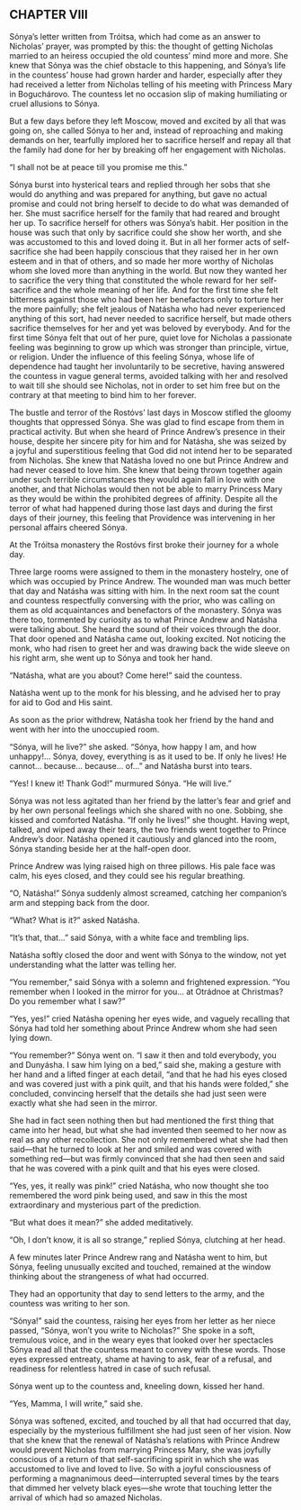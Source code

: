 ## CHAPTER VIII

Sónya’s letter written from Tróitsa, which had come as an answer to
Nicholas’ prayer, was prompted by this: the thought of getting Nicholas
married to an heiress occupied the old countess’ mind more and more. She
knew that Sónya was the chief obstacle to this happening, and Sónya’s
life in the countess’ house had grown harder and harder, especially
after they had received a letter from Nicholas telling of his meeting
with Princess Mary in Boguchárovo. The countess let no occasion slip of
making humiliating or cruel allusions to Sónya.

But a few days before they left Moscow, moved and excited by all that
was going on, she called Sónya to her and, instead of reproaching and
making demands on her, tearfully implored her to sacrifice herself
and repay all that the family had done for her by breaking off her
engagement with Nicholas.

“I shall not be at peace till you promise me this.”

Sónya burst into hysterical tears and replied through her sobs that
she would do anything and was prepared for anything, but gave no actual
promise and could not bring herself to decide to do what was demanded
of her. She must sacrifice herself for the family that had reared and
brought her up. To sacrifice herself for others was Sónya’s habit. Her
position in the house was such that only by sacrifice could she show her
worth, and she was accustomed to this and loved doing it. But in all her
former acts of self-sacrifice she had been happily conscious that they
raised her in her own esteem and in that of others, and so made her more
worthy of Nicholas whom she loved more than anything in the world. But
now they wanted her to sacrifice the very thing that constituted the
whole reward for her self-sacrifice and the whole meaning of her life.
And for the first time she felt bitterness against those who had been
her benefactors only to torture her the more painfully; she felt jealous
of Natásha who had never experienced anything of this sort, had never
needed to sacrifice herself, but made others sacrifice themselves for
her and yet was beloved by everybody. And for the first time Sónya felt
that out of her pure, quiet love for Nicholas a passionate feeling
was beginning to grow up which was stronger than principle, virtue,
or religion. Under the influence of this feeling Sónya, whose life of
dependence had taught her involuntarily to be secretive, having answered
the countess in vague general terms, avoided talking with her and
resolved to wait till she should see Nicholas, not in order to set him
free but on the contrary at that meeting to bind him to her forever.

The bustle and terror of the Rostóvs’ last days in Moscow stifled the
gloomy thoughts that oppressed Sónya. She was glad to find escape
from them in practical activity. But when she heard of Prince Andrew’s
presence in their house, despite her sincere pity for him and for
Natásha, she was seized by a joyful and superstitious feeling that God
did not intend her to be separated from Nicholas. She knew that Natásha
loved no one but Prince Andrew and had never ceased to love him. She
knew that being thrown together again under such terrible circumstances
they would again fall in love with one another, and that Nicholas would
then not be able to marry Princess Mary as they would be within the
prohibited degrees of affinity. Despite all the terror of what had
happened during those last days and during the first days of their
journey, this feeling that Providence was intervening in her personal
affairs cheered Sónya.

At the Tróitsa monastery the Rostóvs first broke their journey for a
whole day.

Three large rooms were assigned to them in the monastery hostelry, one
of which was occupied by Prince Andrew. The wounded man was much better
that day and Natásha was sitting with him. In the next room sat the
count and countess respectfully conversing with the prior, who was
calling on them as old acquaintances and benefactors of the monastery.
Sónya was there too, tormented by curiosity as to what Prince Andrew and
Natásha were talking about. She heard the sound of their voices through
the door. That door opened and Natásha came out, looking excited. Not
noticing the monk, who had risen to greet her and was drawing back the
wide sleeve on his right arm, she went up to Sónya and took her hand.

“Natásha, what are you about? Come here!” said the countess.

Natásha went up to the monk for his blessing, and he advised her to pray
for aid to God and His saint.

As soon as the prior withdrew, Natásha took her friend by the hand and
went with her into the unoccupied room.

“Sónya, will he live?” she asked. “Sónya, how happy I am, and how
unhappy!... Sónya, dovey, everything is as it used to be. If only he
lives! He cannot... because... because... of...” and Natásha burst into
tears.

“Yes! I knew it! Thank God!” murmured Sónya. “He will live.”

Sónya was not less agitated than her friend by the latter’s fear and
grief and by her own personal feelings which she shared with no one.
Sobbing, she kissed and comforted Natásha. “If only he lives!” she
thought. Having wept, talked, and wiped away their tears, the two
friends went together to Prince Andrew’s door. Natásha opened it
cautiously and glanced into the room, Sónya standing beside her at the
half-open door.

Prince Andrew was lying raised high on three pillows. His pale face was
calm, his eyes closed, and they could see his regular breathing.

“O, Natásha!” Sónya suddenly almost screamed, catching her companion’s
arm and stepping back from the door.

“What? What is it?” asked Natásha.

“It’s that, that...” said Sónya, with a white face and trembling lips.

Natásha softly closed the door and went with Sónya to the window, not
yet understanding what the latter was telling her.

“You remember,” said Sónya with a solemn and frightened expression.
“You remember when I looked in the mirror for you... at Otrádnoe at
Christmas? Do you remember what I saw?”

“Yes, yes!” cried Natásha opening her eyes wide, and vaguely recalling
that Sónya had told her something about Prince Andrew whom she had seen
lying down.

“You remember?” Sónya went on. “I saw it then and told everybody, you
and Dunyásha. I saw him lying on a bed,” said she, making a gesture with
her hand and a lifted finger at each detail, “and that he had his eyes
closed and was covered just with a pink quilt, and that his hands were
folded,” she concluded, convincing herself that the details she had just
seen were exactly what she had seen in the mirror.

She had in fact seen nothing then but had mentioned the first thing that
came into her head, but what she had invented then seemed to her now
as real as any other recollection. She not only remembered what she had
then said—that he turned to look at her and smiled and was covered with
something red—but was firmly convinced that she had then seen and said
that he was covered with a pink quilt and that his eyes were closed.

“Yes, yes, it really was pink!” cried Natásha, who now thought she
too remembered the word pink being used, and saw in this the most
extraordinary and mysterious part of the prediction.

“But what does it mean?” she added meditatively.

“Oh, I don’t know, it is all so strange,” replied Sónya, clutching at
her head.

A few minutes later Prince Andrew rang and Natásha went to him, but
Sónya, feeling unusually excited and touched, remained at the window
thinking about the strangeness of what had occurred.


They had an opportunity that day to send letters to the army, and the
countess was writing to her son.

“Sónya!” said the countess, raising her eyes from her letter as her
niece passed, “Sónya, won’t you write to Nicholas?” She spoke in a soft,
tremulous voice, and in the weary eyes that looked over her spectacles
Sónya read all that the countess meant to convey with these words. Those
eyes expressed entreaty, shame at having to ask, fear of a refusal, and
readiness for relentless hatred in case of such refusal.

Sónya went up to the countess and, kneeling down, kissed her hand.

“Yes, Mamma, I will write,” said she.

Sónya was softened, excited, and touched by all that had occurred that
day, especially by the mysterious fulfillment she had just seen of her
vision. Now that she knew that the renewal of Natásha’s relations with
Prince Andrew would prevent Nicholas from marrying Princess Mary, she
was joyfully conscious of a return of that self-sacrificing spirit in
which she was accustomed to live and loved to live. So with a joyful
consciousness of performing a magnanimous deed—interrupted several times
by the tears that dimmed her velvety black eyes—she wrote that touching
letter the arrival of which had so amazed Nicholas.






